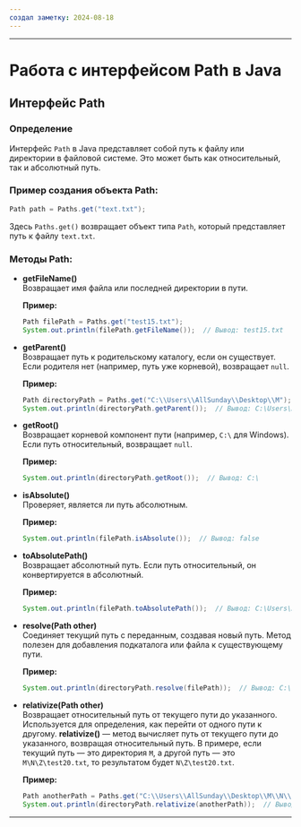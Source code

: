 ```yaml
---
создал заметку: 2024-08-18
---
```


---
# Работа с интерфейсом Path в Java

## Интерфейс Path

### Определение
Интерфейс `Path` в Java представляет собой путь к файлу или директории в файловой системе. Это может быть как относительный, так и абсолютный путь.

### Пример создания объекта Path:
```java
Path path = Paths.get("text.txt");
```
Здесь `Paths.get()` возвращает объект типа `Path`, который представляет путь к файлу `text.txt`.

### Методы Path:

- **getFileName()**  
Возвращает имя файла или последней директории в пути.

  **Пример:**
  ```java
  Path filePath = Paths.get("test15.txt");
  System.out.println(filePath.getFileName());  // Вывод: test15.txt
  ```

- **getParent()**  
Возвращает путь к родительскому каталогу, если он существует. Если родителя нет (например, путь уже корневой), возвращает `null`.

  **Пример:**
  ```java
  Path directoryPath = Paths.get("C:\\Users\\AllSunday\\Desktop\\M");
  System.out.println(directoryPath.getParent());  // Вывод: C:\Users\AllSunday\Desktop
  ```

- **getRoot()**  
Возвращает корневой компонент пути (например, `C:\` для Windows). Если путь относительный, возвращает `null`.

  **Пример:**
  ```java
  System.out.println(directoryPath.getRoot());  // Вывод: C:\
  ```

- **isAbsolute()**  
Проверяет, является ли путь абсолютным.

  **Пример:**
  ```java
  System.out.println(filePath.isAbsolute());  // Вывод: false
  ```

- **toAbsolutePath()**  
Возвращает абсолютный путь. Если путь относительный, он конвертируется в абсолютный.

  **Пример:**
  ```java
  System.out.println(filePath.toAbsolutePath());  // Вывод: C:\Users\AllSunday\Desktop\M\test15.txt
  ```

- **resolve(Path other)**  
Соединяет текущий путь с переданным, создавая новый путь. Метод полезен для добавления подкаталога или файла к существующему пути.

  **Пример:**
  ```java
  System.out.println(directoryPath.resolve(filePath));  // Вывод: C:\Users\AllSunday\Desktop\M\test15.txt
  ```

- **relativize(Path other)**  
Возвращает относительный путь от текущего пути до указанного. Используется для определения, как перейти от одного пути к другому.
**relativize()** — метод вычисляет путь от текущего пути до указанного, возвращая относительный путь. В примере, если текущий путь — это директория `M`, а другой путь — это `M\N\Z\test20.txt`, то результатом будет `N\Z\test20.txt`.

  **Пример:**
  ```java
  Path anotherPath = Paths.get("C:\\Users\\AllSunday\\Desktop\\M\\N\\Z\\test20.txt");
  System.out.println(directoryPath.relativize(anotherPath));  // Вывод: N\Z\test20.txt
  ```


---
